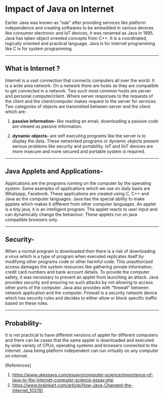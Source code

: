 # Impact of Java on Internet

Earlier Java was known as "oak" after providing services like platform independence and creating 
softwares to be embedded in various devices like consumer electronic and IoT devices, it was
renamed as Java in 1995.
Java has taken object oriented concepts from C++. It is a coordinated, logically oriented and practical language.
Java is for internet programming like C is for system programming.

---
## What is Internet ?
Internet is a vast connection that connects computers all over the
world. It is a wide area network. On a network there are hosts as they are 
compatible to get connected in a network. Two such most common hosts 
are server and personal computer/client. Where server responses to the
requests of the client and the client/computer makes request to the server
for services.
Two categories of objects are transmitted between server and the client which are-
1. **passive information-**
like reading an email, downloading a passive code are viewed as passive information.

2. **dynamic objects-** 
are self executing programs like the server is to display the data.
These networked programs or dynamic objects present serious problems like security and portability.
IoT and IIoT devices are more insecure and more secured and portable system is required.

---
## Java Applets and Applications-
Applications are the programs running on the computer by the operating system. 
Some examples of applications which we use on daily basis are Whatsapp, Facebook.
These applications are created using C, C++ and Java as the computer languages.
Java has the special ability to make applets which makes it different from other
computer languages. An applet is a tiny java, it is an intelligent 
program. The applet reacts to user input and
can dynamically change the behaviour. These applets run on java compatible browsers only.

---
## Security-
When a normal program is downloaded then there is a risk of downloading 
a virus which is a type of program when executed replicates 
itself by modifying other programs code or other harmful code. 
This unauthorized access damages the system resources like gathering 
private information, credit card numbers and bank account details.
To provide the computer safety, it was necessary to prevent an applet 
from launching an attack. Java provides security and ensuring no such attacks
by not allowing to access other ports of the computer. Java also provides 
with "firewall" between network application and the computer. Firewall is 
a security network device which has security rules and decides to either
allow or block specific traffic based on these rules.

---
## Probability-
It is not practical to have different versions of applet for different
computers and there can be cases that the same applet is downloaded and
executed by wide variety of CPUs, operating systems and browsers 
connected to the internet. Java being platform independent can run virtually
on any computer on internet.



[References]

1. https://www.ukessays.com/essays/computer-science/importance-of-java-to-the-internet-computer-science-essay.php
2. https://www.brainkart.com/article/How-Java-Changed-the-Internet_10376/
